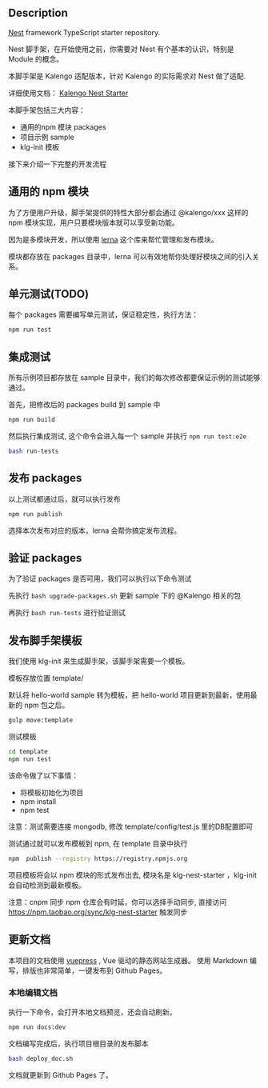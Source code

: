 ## Description

[Nest](https://github.com/nestjs/nest) framework TypeScript starter repository.

Nest 脚手架，在开始使用之前，你需要对 Nest 有个基本的认识，特别是 Module 的概念。

本脚手架是 Kalengo 适配版本，针对 Kalengo 的实际需求对 Nest 做了适配.

详细使用文档： [Kalengo Nest Starter](https://kaolalicai.github.io/nest_doc/)

本脚手架包括三大内容：
- 通用的npm 模块 packages
- 项目示例 sample
- klg-init 模板

接下来介绍一下完整的开发流程

## 通用的 npm 模块
为了方便用户升级，脚手架提供的特性大部分都会通过 @kalengo/xxx 这样的 npm 模块实现，用户只要模块版本就可以享受新功能。

因为是多模块开发，所以使用 [lerna](https://github.com/lerna/lerna) 这个库来帮忙管理和发布模块。

模块都存放在 packages 目录中，lerna 可以有效地帮你处理好模块之间的引入关系。

## 单元测试(TODO)
每个 packages 需要编写单元测试，保证稳定性，执行方法：
```bash
npm run test
```

## 集成测试
所有示例项目都存放在 sample 目录中，我们的每次修改都要保证示例的测试能够通过。

首先，把修改后的 packages build 到 sample 中
```bash
npm run build
```

然后执行集成测试, 这个命令会进入每一个 sample 并执行 `npm run test:e2e`
```bash
bash run-tests
```

## 发布 packages
以上测试都通过后，就可以执行发布

```bash
npm run publish
```

选择本次发布对应的版本，lerna 会帮你搞定发布流程。

## 验证 packages
为了验证 packages 是否可用，我们可以执行以下命令测试

先执行 `bash upgrade-packages.sh` 更新 sample 下的 @Kalengo 相关的包

再执行 `bash run-tests` 进行验证测试

## 发布脚手架模板
我们使用 klg-init 来生成脚手架，该脚手架需要一个模板。

模板存放位置 template/

默认将 hello-world sample 转为模板，把 hello-world 项目更新到最新，使用最新的 npm 包之后。

```bash
gulp move:template
```

测试模板
```bash
cd template
npm run test
```

该命令做了以下事情：

- 将模板初始化为项目
- npm install
- npm test

注意：测试需要连接 mongodb, 修改 template/config/test.js 里的DB配置即可

测试通过就可以发布模板到 npm, 在 template 目录中执行

```bash
npm  publish --registry https://registry.npmjs.org
```

项目模板将会以 npm 模块的形式发布出去, 模块名是 klg-nest-starter ，klg-init 会自动检测到最新模板。

注意：cnpm 同步 npm 仓库会有时延，你可以选择手动同步, 直接访问 https://npm.taobao.org/sync/klg-nest-starter 触发同步

## 更新文档

本项目的文档使用 [vuepress](https://vuepress.vuejs.org/zh/) , Vue 驱动的静态网站生成器。
使用 Markdown 编写，排版也非常简单，一键发布到 Github Pages。

### 本地编辑文档
执行一下命令，会打开本地文档预览，还会自动刷新。

```bash
npm run docs:dev
```

文档编写完成后，执行项目根目录的发布脚本

```bash
bash deploy_doc.sh
```
文档就更新到 Github Pages 了。
